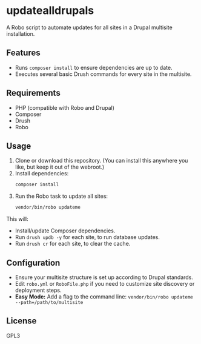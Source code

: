 # updatealldrupals

A Robo script to automate updates for all sites in a Drupal multisite installation.

## Features

- Runs `composer install` to ensure dependencies are up to date.
- Executes several basic Drush commands for every site in the multisite.

## Requirements

- PHP (compatible with Robo and Drupal)
- Composer
- Drush
- Robo

## Usage

1. Clone or download this repository.  (You can install this anywhere you like, but keep it out of the webroot.)
2. Install dependencies:
   ```bash
   composer install
   ```
3. Run the Robo task to update all sites:
   ```bash
   vendor/bin/robo updateme
   ```

This will:
- Install/update Composer dependencies.
- Run `drush updb -y` for each site, to run database updates.
- Run `drush cr` for each site, to clear the cache.

## Configuration

- Ensure your multisite structure is set up according to Drupal standards.
- Edit `robo.yml` or `RoboFile.php` if you need to customize site discovery or deployment steps.
- **Easy Mode:** Add a flag to the command line: `vendor/bin/robo updateme --path=/path/to/multisite`

## License

GPL3
